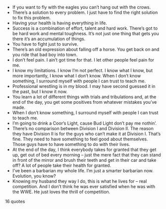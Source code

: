  - If you want to fly with the eagles you can’t hang out with the crows.
 - There’s a solution to every problem. I just have to find the right solution to fix this problem.
 - Having your health is having everything in life.
 - Success is a combination of effort, talent and hard work. There’s got to be hard work and mental toughness. It’s not just one thing that gets you there it’s an accumulation of things.
 - You have to fight just to survive.
 - There’s an old expression about falling off a horse. You get back on and you ride that bad boy into town.
 - I don’t feel pain. I ain’t got time for that. I let other people feel pain for me.
 - I know my limitations. I know I’m not perfect. I know what I know, but more importantly, I know what I don’t know. When I don’t know something, I surround myself with people I can trust to teach me.
 - Professional wrestling is in my blood. I may have second guessed it in the past, but I know it now.
 - You learn a lot of different things with trials and tribulations and, at the end of the day, you get some positives from whatever mistakes you’ve made.
 - When I don’t know something, I surround myself with people I can trust to teach me.
 - I’m going to drink a Coor’s Light, cause Bud Light don’t pay me nothin’.
 - There’s no comparison between Division I and Division II. The reason they have Division II is for the guys who can’t make it at Division I. That’s fine. They need to have something to feel good about themselves. Those guys have to have something to do with their lives.
 - At the end of the day, I think everybody takes for granted that they get up, get out of bed every morning – just the mere fact that they can stand in front of the mirror and brush their teeth and get in their car and take off? A lot of people take their health for granted.
 - I’ve been a barbarian my whole life. I’m just a smarter barbarian now. Evolution, you know?
 - Knowing my husband they way I do, this is what he lives for – real competition. And I don’t think he was ever satisfied when he was with the WWE. He just loves the thrill of competition.

16 quotes
